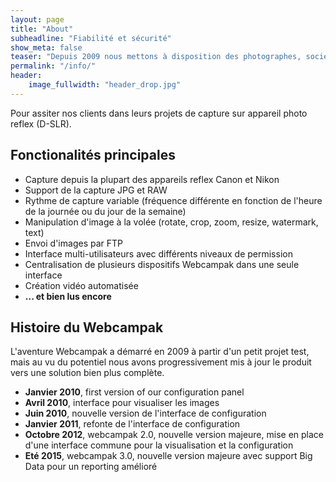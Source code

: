 ```yaml
---
layout: page
title: "About"
subheadline: "Fiabilité et sécurité"
show_meta: false
teaser: "Depuis 2009 nous mettons à disposition des photographes, sociétés de construction, villes, hotels et sites touristiques des solutions automatisées de capture d'image."
permalink: "/info/"
header:
    image_fullwidth: "header_drop.jpg"
---
```


Pour assiter nos clients dans leurs projets de capture sur appareil photo reflex (D-SLR).

## Fonctionalités principales
* Capture depuis la plupart des appareils reflex Canon et Nikon
* Support de la capture JPG et RAW
* Rythme de capture variable (fréquence différente en fonction de l'heure de la journée ou du jour de la semaine)
* Manipulation d'image à la volée (rotate, crop, zoom, resize, watermark, text)
* Envoi d'images par FTP
* Interface multi-utilisateurs avec différents niveaux de permission
* Centralisation de plusieurs dispositifs Webcampak dans une seule interface
* Création vidéo automatisée
* __... et bien lus encore__

## Histoire du Webcampak

L'aventure Webcampak a démarré en 2009 à partir d'un petit projet test, mais au vu du potentiel nous avons progressivement mis à jour le produit vers une solution bien plus complète.

* __Janvier 2010__, first version of our configuration panel
* __Avril 2010__, interface pour visualiser les images
* __Juin 2010__, nouvelle version de l'interface de configuration
* __Janvier 2011__, refonte de l'interface de configuration
* __Octobre 2012__, webcampak 2.0, nouvelle version majeure, mise en place d'une interface commune pour la visualisation et la configuration
* __Eté 2015__, webcampak 3.0, nouvelle version majeure avec support Big Data pour un reporting amélioré


